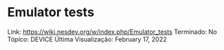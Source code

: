 # Emulator tests

Link: https://wiki.nesdev.org/w/index.php/Emulator_tests
Terminado: No
Tópico: DEVICE
Última Visualização: February 17, 2022